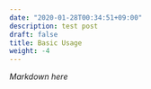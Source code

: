 ```yaml
---
date: "2020-01-28T00:34:51+09:00"
description: test post
draft: false
title: Basic Usage
weight: -4
---
```


*Markdown here*
